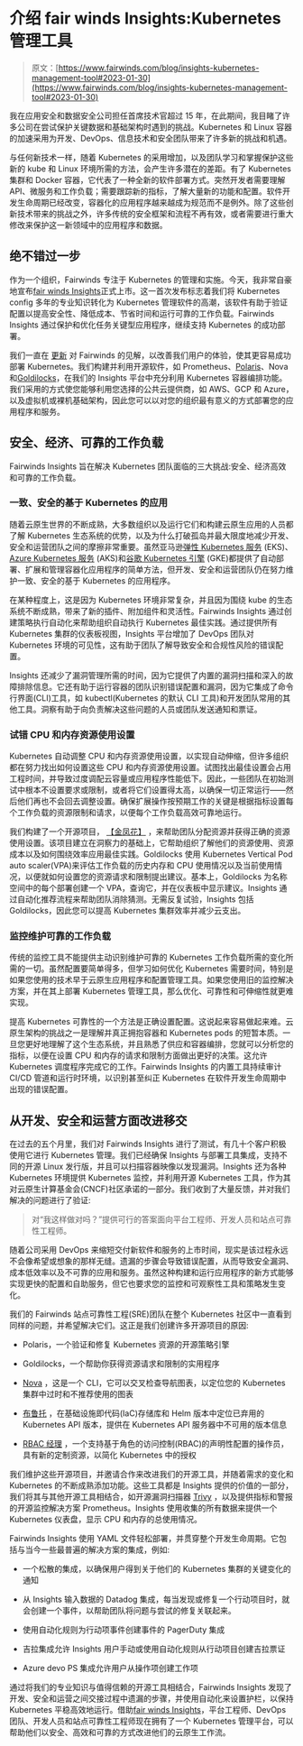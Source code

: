 # 介绍 fair winds Insights:Kubernetes 管理工具

> 原文：[https://www.fairwinds.com/blog/insights-kubernetes-management-tool#2023-01-30](https://www.fairwinds.com/blog/insights-kubernetes-management-tool#2023-01-30)

 我在应用安全和数据安全公司担任首席技术官超过 15 年，在此期间，我目睹了许多公司在尝试保护关键数据和基础架构时遇到的挑战。Kubernetes 和 Linux 容器的加速采用为开发、DevOps、信息技术和安全团队带来了许多新的挑战和机遇。

与任何新技术一样，随着 Kubernetes 的采用增加，以及团队学习和掌握保护这些新的 kube 和 Linux 环境所需的方法，会产生许多潜在的差距。有了 Kubernetes 集群和 Docker 容器，它代表了一种全新的软件部署方式。突然开发者需要理解 API、微服务和工作负载；需要跟踪新的指标，了解大量新的功能和配置。软件开发生命周期已经改变，容器化的应用程序越来越成为规范而不是例外。除了这些创新技术带来的挑战之外，许多传统的安全框架和流程不再有效，或者需要进行重大修改来保护这一新领域中的应用程序和数据。

## 绝不错过一步

作为一个组织，Fairwinds 专注于 Kubernetes 的管理和实施。今天，我非常自豪地宣布[fair winds Insights](https://www.fairwinds.com/insights)正式上市。这一首次发布标志着我们将 Kubernetes config 多年的专业知识转化为 Kubernetes 管理软件的高潮，该软件有助于验证配置以提高安全性、降低成本、节省时间和运行可靠的工作负载。Fairwinds Insights 通过保护和优化任务关键型应用程序，继续支持 Kubernetes 的成功部署。

我们一直在 [更新](https://insights.docs.fairwinds.com/release-notes/) 对 Fairwinds 的见解，以改善我们用户的体验，使其更容易成功部署 Kubernetes。我们构建并利用开源软件，如 Prometheus、[Polaris](https://www.fairwinds.com/polaris)、Nova 和[Goldilocks](https://www.fairwinds.com/goldilocks)，在我们的 Insights 平台中充分利用 Kubernetes 容器编排功能。我们采用的方式使您能够利用您选择的公共云提供商，如 AWS、GCP 和 Azure，以及虚拟机或裸机基础架构，因此您可以以对您的组织最有意义的方式部署您的应用程序和服务。

## 安全、经济、可靠的工作负载

Fairwinds Insights 旨在解决 Kubernetes 团队面临的三大挑战:安全、经济高效和可靠的工作负载。

### 一致、安全的基于 Kubernetes 的应用

随着云原生世界的不断成熟，大多数组织以及运行它们和构建云原生应用的人员都了解 Kubernetes 生态系统的优势，以及为什么打破孤岛并最大限度地减少开发、安全和运营团队之间的摩擦非常重要。虽然亚马逊[弹性 Kubernetes 服务](https://aws.amazon.com/eks/) (EKS)、 [Azure Kubernetes 服务](https://azure.microsoft.com/en-us/products/kubernetes-service/) (AKS)和[谷歌 Kubernetes 引擎](https://cloud.google.com/kubernetes-engine) (GKE)都提供了自动部署、扩展和管理容器化应用程序的简单方法，但开发、安全和运营团队仍在努力维护一致、安全的基于 Kubernetes 的应用程序。

在某种程度上，这是因为 Kubernetes 环境非常复杂，并且因为围绕 kube 的生态系统不断成熟，带来了新的插件、附加组件和灵活性。Fairwinds Insights 通过创建策略执行自动化来帮助组织自动执行 Kubernetes 最佳实践。通过提供所有 Kubernetes 集群的仪表板视图，Insights 平台增加了 DevOps 团队对 Kubernetes 环境的可见性，这有助于团队了解导致安全和合规性风险的错误配置。

Insights 还减少了漏洞管理所需的时间，因为它提供了内置的漏洞扫描和深入的故障排除信息。它还有助于运行容器的团队识别错误配置和漏洞，因为它集成了命令行界面(CLI)工具，如 kubectl(Kubernetes 的默认 CLI 工具)和开发团队常用的其他工具。洞察有助于向负责解决这些问题的人员或团队发送通知和票证。

### 试错 CPU 和内存资源使用设置

Kubernetes 自动调整 CPU 和内存资源使用设置，以实现自动伸缩，但许多组织都在努力找出如何设置这些 CPU 和内存资源使用设置。试图找出最佳设置会占用工程时间，并导致过度调配云容量或应用程序性能低下。因此，一些团队在初始测试中根本不设置要求或限制，或者将它们设置得太高，以确保一切正常运行——然后他们再也不会回去调整设置。确保扩展操作按预期工作的关键是根据指标设置每个工作负载的资源限制和请求，以便每个工作负载高效可靠地运行。

我们构建了一个开源项目， [【金凤花】](https://www.fairwinds.com/goldilocks) ，来帮助团队分配资源并获得正确的资源使用设置。该项目建立在洞察力的基础上，它帮助组织了解他们的资源使用、资源成本以及如何围绕效率应用最佳实践。Goldilocks 使用 Kubernetes Vertical Pod auto scaler(VPA)来评估工作负载的历史内存和 CPU 使用情况以及当前使用情况，以便就如何设置您的资源请求和限制提出建议。基本上，Goldilocks 为名称空间中的每个部署创建一个 VPA，查询它，并在仪表板中显示建议。Insights 通过自动化推荐流程来帮助团队消除猜测。无需反复试验，Insights 包括 Goldilocks，因此您可以提高 Kubernetes 集群效率并减少云支出。

### **监控维护可靠的工作负载**

传统的监控工具不能提供主动识别维护可靠的 Kubernetes 工作负载所需的变化所需的一切。虽然配置要简单得多，但学习如何优化 Kubernetes 需要时间，特别是如果您使用的技术早于云原生应用程序和配置管理工具。如果您使用旧的监控解决方案，并在其上部署 Kubernetes 管理工具，那么优化、可靠性和可伸缩性就更难实现。

提高 Kubernetes 可靠性的一个方法是正确设置配置。这说起来容易做起来难。云原生架构的挑战之一是理解并真正拥抱容器和 Kubernetes pods 的短暂本质。一旦您更好地理解了这个生态系统，并且熟悉了供应和容器编排，您就可以分析您的指标，以便在设置 CPU 和内存的请求和限制方面做出更好的决策。这允许 Kubernetes 调度程序完成它的工作。Fairwinds Insights 的内置工具持续审计 CI/CD 管道和运行时环境，以识别甚至纠正 Kubernetes 在软件开发生命周期中出现的错误配置。

## **从开发、安全和运营方面改进移交**

在过去的五个月里，我们对 Fairwinds Insights 进行了测试，有几十个客户积极使用它进行 Kubernetes 管理。我们已经确保 Insights 与部署工具集成，支持不同的开源 Linux 发行版，并且可以扫描容器映像以发现漏洞。Insights 还为各种 Kubernetes 环境提供 Kubernetes 监控，并利用开源 Kubernetes 工具，作为其对云原生计算基金会(CNCF)社区承诺的一部分。我们收到了大量反馈，并对我们解决的问题进行了验证:

> 对“我这样做对吗？”提供可行的答案面向平台工程师、开发人员和站点可靠性工程师。

随着公司采用 DevOps 来缩短交付新软件和服务的上市时间，现实是该过程永远不会像希望或想象的那样无缝。遗漏的步骤会导致错误配置，从而导致安全漏洞、成本低效率以及不可靠的应用和服务。虽然这种构建和运行应用程序的新方式能够实现更快的配置和自助服务，但它也要求您的监控和可观察性工具和策略发生变化。

我们的 Fairwinds 站点可靠性工程(SRE)团队在整个 Kubernetes 社区中一直看到同样的问题，并希望解决它们。这正是我们创建许多开源项目的原因:

*   Polaris，一个验证和修复 Kubernetes 资源的开源策略引擎

*   Goldilocks，一个帮助你获得资源请求和限制的实用程序

*   [Nova](https://nova.docs.fairwinds.com/) ，这是一个 CLI，它可以交叉检查导航图表，以定位您的 Kubernetes 集群中过时和不推荐使用的图表

*   [布鲁托](https://pluto.docs.fairwinds.com/) ，在基础设施即代码(IaC)存储库和 Helm 版本中定位已弃用的 Kubernetes API 版本，提供在 Kubernetes API 服务器中不可用的版本信息

*   [RBAC 经理](https://rbac-manager.docs.fairwinds.com/) ，一个支持基于角色的访问控制(RBAC)的声明性配置的操作员，具有新的定制资源，以简化 Kubernetes 中的授权

我们维护这些开源项目，并邀请合作来改进我们的开源工具，并随着需求的变化和 Kubernetes 的不断成熟添加功能。这些工具都是 Insights 提供的价值的一部分，我们将其与其他开源工具相结合，如开源漏洞扫描器 [Trivy](https://www.aquasec.com/products/trivy/) ，以及提供指标和警报的开源监控解决方案 Prometheus。Insights 使用收集的所有数据来提供一个 Kubernetes 仪表盘，显示 CPU 和内存的总使用情况。

Fairwinds Insights 使用 YAML 文件轻松部署，并贯穿整个开发生命周期。它包括与当今一些最普遍的解决方案的集成，例如:

*   一个松散的集成，以确保用户得到关于他们的 Kubernetes 集群的关键变化的通知

*   从 Insights 输入数据的 Datadog 集成，每当发现或修复一个行动项目时，就会创建一个事件，以帮助团队将问题与尝试的修复关联起来。

*   使用自动化规则为行动项事件创建事件的 PagerDuty 集成

*   吉拉集成允许 Insights 用户手动或使用自动化规则从行动项目创建吉拉票证

*   Azure devo PS 集成允许用户从操作项创建工作项

通过将我们的专业知识与值得信赖的开源工具相结合，Fairwinds Insights 发现了开发、安全和运营之间交接过程中遗漏的步骤，并使用自动化来设置护栏，以保持 Kubernetes 平稳高效地运行。借助[fair winds Insights](https://www.fairwinds.com/insights)，平台工程师、DevOps 团队、开发人员和站点可靠性工程师现在拥有了一个 Kubernetes 管理平台，可以帮助他们以安全、高效和可靠的方式改进他们的云原生工作流。